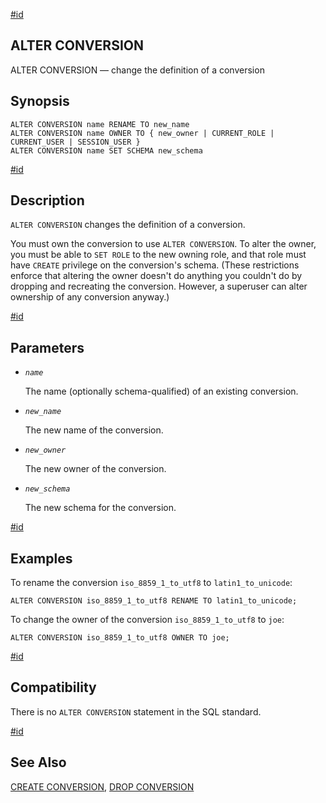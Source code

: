 [#id](#SQL-ALTERCONVERSION)

## ALTER CONVERSION

ALTER CONVERSION — change the definition of a conversion

## Synopsis

```
ALTER CONVERSION name RENAME TO new_name
ALTER CONVERSION name OWNER TO { new_owner | CURRENT_ROLE | CURRENT_USER | SESSION_USER }
ALTER CONVERSION name SET SCHEMA new_schema
```

[#id](#id-1.9.3.6.5)

## Description

`ALTER CONVERSION` changes the definition of a conversion.

You must own the conversion to use `ALTER CONVERSION`. To alter the owner, you must be able to `SET ROLE` to the new owning role, and that role must have `CREATE` privilege on the conversion's schema. (These restrictions enforce that altering the owner doesn't do anything you couldn't do by dropping and recreating the conversion. However, a superuser can alter ownership of any conversion anyway.)

[#id](#id-1.9.3.6.6)

## Parameters

* *`name`*

  The name (optionally schema-qualified) of an existing conversion.

* *`new_name`*

  The new name of the conversion.

* *`new_owner`*

  The new owner of the conversion.

* *`new_schema`*

  The new schema for the conversion.

[#id](#id-1.9.3.6.7)

## Examples

To rename the conversion `iso_8859_1_to_utf8` to `latin1_to_unicode`:

```
ALTER CONVERSION iso_8859_1_to_utf8 RENAME TO latin1_to_unicode;
```

To change the owner of the conversion `iso_8859_1_to_utf8` to `joe`:

```
ALTER CONVERSION iso_8859_1_to_utf8 OWNER TO joe;
```

[#id](#id-1.9.3.6.8)

## Compatibility

There is no `ALTER CONVERSION` statement in the SQL standard.

[#id](#id-1.9.3.6.9)

## See Also

[CREATE CONVERSION](sql-createconversion), [DROP CONVERSION](sql-dropconversion)